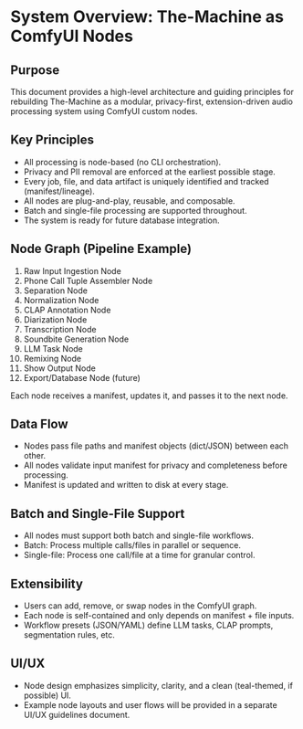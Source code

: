# System Overview: The-Machine as ComfyUI Nodes

## Purpose
This document provides a high-level architecture and guiding principles for rebuilding The-Machine as a modular, privacy-first, extension-driven audio processing system using ComfyUI custom nodes.

## Key Principles
- All processing is node-based (no CLI orchestration).
- Privacy and PII removal are enforced at the earliest possible stage.
- Every job, file, and data artifact is uniquely identified and tracked (manifest/lineage).
- All nodes are plug-and-play, reusable, and composable.
- Batch and single-file processing are supported throughout.
- The system is ready for future database integration.

## Node Graph (Pipeline Example)
1. Raw Input Ingestion Node
2. Phone Call Tuple Assembler Node
3. Separation Node
4. Normalization Node
5. CLAP Annotation Node
6. Diarization Node
7. Transcription Node
8. Soundbite Generation Node
9. LLM Task Node
10. Remixing Node
11. Show Output Node
12. Export/Database Node (future)

Each node receives a manifest, updates it, and passes it to the next node.

## Data Flow
- Nodes pass file paths and manifest objects (dict/JSON) between each other.
- All nodes validate input manifest for privacy and completeness before processing.
- Manifest is updated and written to disk at every stage.

## Batch and Single-File Support
- All nodes must support both batch and single-file workflows.
- Batch: Process multiple calls/files in parallel or sequence.
- Single-file: Process one call/file at a time for granular control.

## Extensibility
- Users can add, remove, or swap nodes in the ComfyUI graph.
- Each node is self-contained and only depends on manifest + file inputs.
- Workflow presets (JSON/YAML) define LLM tasks, CLAP prompts, segmentation rules, etc.

## UI/UX
- Node design emphasizes simplicity, clarity, and a clean (teal-themed, if possible) UI.
- Example node layouts and user flows will be provided in a separate UI/UX guidelines document. 